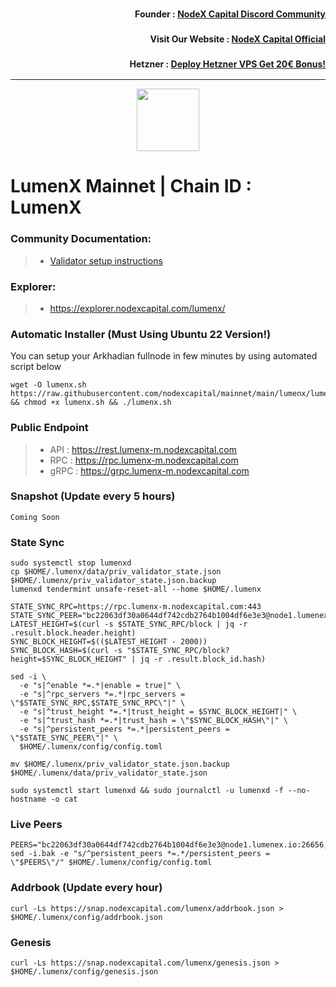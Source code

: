 <h3><p style="font-size:14px" align="right">Founder :
<a href="https://discord.gg/nodexcapital" target="_blank">NodeX Capital Discord Community</a></p></h3>
<h3><p style="font-size:14px" align="right">Visit Our Website :
<a href="https://discord.gg/nodexcapital" target="_blank">NodeX Capital Official</a></p></h3>
<h3><p style="font-size:14px" align="right">Hetzner :
<a href="https://hetzner.cloud/?ref=bMTVi7dcwSgA" target="_blank">Deploy Hetzner VPS Get 20€ Bonus!</a></h3>
<hr>

<p align="center">
  <img height="100" height="auto" src="https://raw.githubusercontent.com/cosmos/chain-registry/master/lumenx/images/lumen.png">
</p>

# LumenX Mainnet | Chain ID : LumenX

### Community Documentation:
>- [Validator setup instructions](https://github.com/nodexcapital/mainnet/tree/main/lumenx)

### Explorer:
>-  https://explorer.nodexcapital.com/lumenx/

### Automatic Installer (Must Using Ubuntu 22 Version!)
You can setup your Arkhadian fullnode in few minutes by using automated script below
```
wget -O lumenx.sh https://raw.githubusercontent.com/nodexcapital/mainnet/main/lumenx/lumenx.sh && chmod +x lumenx.sh && ./lumenx.sh
```
### Public Endpoint

>- API : https://rest.lumenx-m.nodexcapital.com
>- RPC : https://rpc.lumenx-m.nodexcapital.com
>- gRPC : https://grpc.lumenx-m.nodexcapital.com

### Snapshot (Update every 5 hours)
```
Coming Soon
```

### State Sync
```
sudo systemctl stop lumenxd
cp $HOME/.lumenx/data/priv_validator_state.json $HOME/.lumenx/priv_validator_state.json.backup
lumenxd tendermint unsafe-reset-all --home $HOME/.lumenx

STATE_SYNC_RPC=https://rpc.lumenx-m.nodexcapital.com:443
STATE_SYNC_PEER="bc22063df30a0644df742cdb2764b1004df6e3e3@node1.lumenex.io:26656,9cd5f77ac27254891f64801470b0c3432188c62c@node2.lumenex.io:26656,78669849476c8b728abe178475c6f016edf175cf@node3.lumenex.io:26656,48444a4bacc0cafa049d777152473769ab17c0c3@node4.lumenex.io:26656"
LATEST_HEIGHT=$(curl -s $STATE_SYNC_RPC/block | jq -r .result.block.header.height)
SYNC_BLOCK_HEIGHT=$(($LATEST_HEIGHT - 2000))
SYNC_BLOCK_HASH=$(curl -s "$STATE_SYNC_RPC/block?height=$SYNC_BLOCK_HEIGHT" | jq -r .result.block_id.hash)

sed -i \
  -e "s|^enable *=.*|enable = true|" \
  -e "s|^rpc_servers *=.*|rpc_servers = \"$STATE_SYNC_RPC,$STATE_SYNC_RPC\"|" \
  -e "s|^trust_height *=.*|trust_height = $SYNC_BLOCK_HEIGHT|" \
  -e "s|^trust_hash *=.*|trust_hash = \"$SYNC_BLOCK_HASH\"|" \
  -e "s|^persistent_peers *=.*|persistent_peers = \"$STATE_SYNC_PEER\"|" \
  $HOME/.lumenx/config/config.toml

mv $HOME/.lumenx/priv_validator_state.json.backup $HOME/.lumenx/data/priv_validator_state.json

sudo systemctl start lumenxd && sudo journalctl -u lumenxd -f --no-hostname -o cat
```

### Live Peers
```
PEERS="bc22063df30a0644df742cdb2764b1004df6e3e3@node1.lumenex.io:26656,9cd5f77ac27254891f64801470b0c3432188c62c@node2.lumenex.io:26656,78669849476c8b728abe178475c6f016edf175cf@node3.lumenex.io:26656,48444a4bacc0cafa049d777152473769ab17c0c3@node4.lumenex.io:26656,3d99b79129adeebd237d4153cbba6a749e0ce489@node1.olivestory.co.kr:26656,8246854d88bbba7acec7b4d86c9b418c90816f1f@rpc.lumenx.indonode.net:24656,2c341d570e537683d23102e64e7b73f4bbaef829@65.21.201.244:26766,1d94c81f6b25a51be173d22523f6267113bfcbec@45.134.226.70:26656,39d8e366837505e3a31948d761cc08ac8ed4a44b@188.165.232.199:26666,9a49635f0ecb7ba93fc9eba952cbe58767557010@185.215.180.70:26656,e91a86a4bec23993f584f346208e7b47285eb632@65.21.226.230:27656,3b584334f64ab60f92388ea22bc870dcacf4c157@157.90.179.182:56656,43c4eb952a35df720f2cb4b86a73b43f682d6cb1@37.187.149.93:26696,3c7c6c284806053c21b0e0dbfd3ca59797eab1d7@65.108.7.44:51656,e3989262b8dff3596f3b1d5e44372e9326362552@192.99.4.66:26666,b9aee01d4a878d0cf6beff20cabc9d4659cdd441@65.108.44.100:27656"
sed -i.bak -e "s/^persistent_peers *=.*/persistent_peers = \"$PEERS\"/" $HOME/.lumenx/config/config.toml
```
### Addrbook (Update every hour)
```
curl -Ls https://snap.nodexcapital.com/lumenx/addrbook.json > $HOME/.lumenx/config/addrbook.json
```
### Genesis
```
curl -Ls https://snap.nodexcapital.com/lumenx/genesis.json > $HOME/.lumenx/config/genesis.json
```